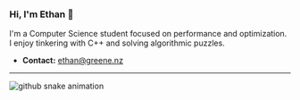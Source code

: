 ### Hi, I'm Ethan 👋

I'm a Computer Science student focused on performance and optimization. I enjoy tinkering with C++ and solving algorithmic puzzles.

- **Contact:** ethan@greene.nz
---
<picture>
  <source media="(prefers-color-scheme: dark)" srcset="https://raw.githubusercontent.com/ethangreeney/ethangreeney/output/dist/github-snake-dark.svg" />
  <source media="(prefers-color-scheme: light)" srcset="https://raw.githubusercontent.com/ethangreeney/ethangreeney/output/dist/github-snake.svg" />
  <img alt="github snake animation" src="https://raw.githubusercontent.com/ethangreeney/ethangreeney/output/dist/github-snake.svg" />
</picture>
